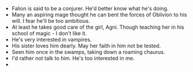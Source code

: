 - Falion is said to be a conjurer. He'd better know what he's doing.
- Many an aspiring mage thought he can bent the forces of Oblivion to his will. I fear he'll be too ambitious.
- At least he takes good care of the girl, Agni. Though teaching her in his school of magic - I don't like it.
- He's very interested in vampires.
- His sister loves him dearly. May her faith in him not be tested.
- Seen him once in the swamps, taking down a roaming chaurus.
- I'd rather not talk to him. He's too interested in me.
-
